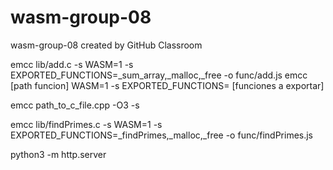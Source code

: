 # wasm-group-08
wasm-group-08 created by GitHub Classroom

emcc lib/add.c -s WASM=1 -s EXPORTED_FUNCTIONS=_sum_array,_malloc,_free -o func/add.js
emcc [path funcion] WASM=1 -s EXPORTED_FUNCTIONS= [funciones a exportar]

emcc path_to_c_file.cpp -O3 -s

emcc lib/findPrimes.c -s WASM=1 -s EXPORTED_FUNCTIONS=_findPrimes,_malloc,_free -o func/findPrimes.js

python3 -m http.server